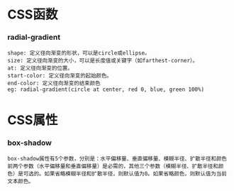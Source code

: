 # CSS函数
### radial-gradient
```
shape: 定义径向渐变的形状，可以是circle或ellipse。
size: 定义径向渐变的大小，可以是长度值或关键字（如farthest-corner）。
at: 定义径向渐变的位置。
start-color: 定义径向渐变的起始颜色。
end-color: 定义径向渐变的结束颜色
eg: radial-gradient(circle at center, red 0, blue, green 100%)
```

# CSS属性
### box-shadow
```
box-shadow属性有5个参数，分别是：水平偏移量、垂直偏移量、模糊半径、扩散半径和颜色
前两个参数（水平偏移量和垂直偏移量）是必需的，其他三个参数（模糊半径、扩散半径和颜色）是可选的。如果省略模糊半径和扩散半径，则默认值为0。如果省略颜色，则默认值为当前文本颜色。
```